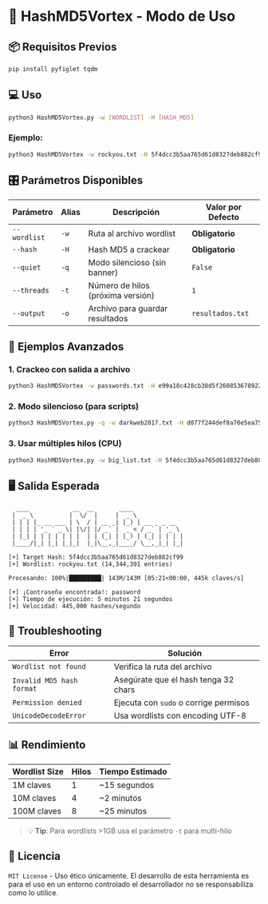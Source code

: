 # 🚀 HashMD5Vortex - Modo de Uso

## 📦 Requisitos Previos
```bash
pip install pyfiglet tqdm
```
## 💻 Uso
```bash
python3 HashMD5Vortex.py -w [WORDLIST] -H [HASH_MD5]
```

### Ejemplo:
```bash
python3 HashMD5Vortex -w rockyou.txt -H 5f4dcc3b5aa765d61d8327deb882cf99
```

## 🎛️ Parámetros Disponibles
| Parámetro       | Alias | Descripción                              | Valor por Defecto |
|-----------------|-------|------------------------------------------|-------------------|
| `--wordlist`    | `-w`  | Ruta al archivo wordlist                 | **Obligatorio**   |
| `--hash`        | `-H`  | Hash MD5 a crackear                      | **Obligatorio**   |
| `--quiet`       | `-q`  | Modo silencioso (sin banner)             | `False`           |
| `--threads`     | `-t`  | Número de hilos (próxima versión)        | `1`               |
| `--output`      | `-o`  | Archivo para guardar resultados          | `resultados.txt`  |

## 📌 Ejemplos Avanzados

### 1. Crackeo con salida a archivo
```bash
python3 HashMD5Vortex -w passwords.txt -H e99a18c428cb38d5f260853678922e03 -o cracked.txt
```

### 2. Modo silencioso (para scripts)
```bash
python3 HashMD5Vortex.py -q -w darkweb2017.txt -H d077f244def8a70e5ea758bd8352fcd8
```

### 3. Usar múltiples hilos (CPU)
```bash
python3 HashMD5Vortex.py -w big_list.txt -H 5f4dcc3b5aa765d61d8327deb882cf99 -t 4
```

## 🖥️ Salida Esperada
```plaintext
  ____            __  __       ____              
 |  _ \          |  \/  |     |  _ \             
 | | | |_ __ ___ | \  / | __ _| |_) | __ _ _ __  
 | | | | '_ ` _ \| |\/| |/ _` |  _ < / _` | '_ \ 
 | |_| | | | | | | |  | | (_| | |_) | (_| | | | |
 |____/|_| |_| |_|_|  |_|\__,_|____/ \__,_|_| |_|

[+] Target Hash: 5f4dcc3b5aa765d61d8327deb882cf99
[+] Wordlist: rockyou.txt (14,344,391 entries)

Procesando: 100%|█████████| 143M/143M [05:21<00:00, 445k claves/s]

[+] ¡Contraseña encontrada!: password
[+] Tiempo de ejecución: 5 minutos 21 segundos
[+] Velocidad: 445,000 hashes/segundo
```

## 🚨 Troubleshooting
| Error                          | Solución                              |
|--------------------------------|---------------------------------------|
| `Wordlist not found`           | Verifica la ruta del archivo          |
| `Invalid MD5 hash format`      | Asegúrate que el hash tenga 32 chars  |
| `Permission denied`            | Ejecuta con `sudo` o corrige permisos|
| `UnicodeDecodeError`           | Usa wordlists con encoding UTF-8      |

## 📊 Rendimiento
| Wordlist Size | Hilos | Tiempo Estimado |
|---------------|-------|-----------------|
| 1M claves     | 1     | ~15 segundos    |
| 10M claves    | 4     | ~2 minutos      |
| 100M claves   | 8     | ~25 minutos     |

> 💡 **Tip**: Para wordlists >1GB usa el parámetro `-t` para multi-hilo

## 📜 Licencia
`MIT License` - Uso ético únicamente. El desarrollo de esta herramienta es para el uso en un entorno controlado el desarrollador no se responsabiliza como lo utilice.
```
